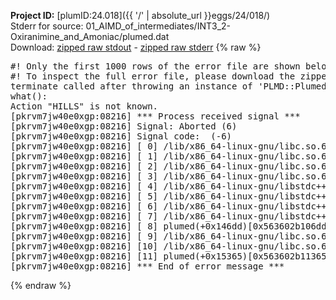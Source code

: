 **Project ID:** [plumID:24.018]({{ '/' | absolute_url }}eggs/24/018/)  
Stderr for source:  01_AIMD_of_intermediates/INT3_2-Oxiranimine_and_Amoniac/plumed.dat   
Download: [zipped raw stdout](plumed.dat.plumed.stdout.txt.zip) - [zipped raw stderr](plumed.dat.plumed.stderr.txt.zip) 
{% raw %}
<pre>
#! Only the first 1000 rows of the error file are shown below
#! To inspect the full error file, please download the zipped raw stderr file above
terminate called after throwing an instance of 'PLMD::Plumed::Exception'
what():
Action "HILLS" is not known.
[pkrvm7jw40e0xgp:08216] *** Process received signal ***
[pkrvm7jw40e0xgp:08216] Signal: Aborted (6)
[pkrvm7jw40e0xgp:08216] Signal code:  (-6)
[pkrvm7jw40e0xgp:08216] [ 0] /lib/x86_64-linux-gnu/libc.so.6(+0x45330)[0x7ff22e245330]
[pkrvm7jw40e0xgp:08216] [ 1] /lib/x86_64-linux-gnu/libc.so.6(pthread_kill+0x11c)[0x7ff22e29eb2c]
[pkrvm7jw40e0xgp:08216] [ 2] /lib/x86_64-linux-gnu/libc.so.6(gsignal+0x1e)[0x7ff22e24527e]
[pkrvm7jw40e0xgp:08216] [ 3] /lib/x86_64-linux-gnu/libc.so.6(abort+0xdf)[0x7ff22e2288ff]
[pkrvm7jw40e0xgp:08216] [ 4] /lib/x86_64-linux-gnu/libstdc++.so.6(+0xa5ff5)[0x7ff22e6a5ff5]
[pkrvm7jw40e0xgp:08216] [ 5] /lib/x86_64-linux-gnu/libstdc++.so.6(+0xbb0da)[0x7ff22e6bb0da]
[pkrvm7jw40e0xgp:08216] [ 6] /lib/x86_64-linux-gnu/libstdc++.so.6(_ZSt10unexpectedv+0x0)[0x7ff22e6a5a55]
[pkrvm7jw40e0xgp:08216] [ 7] /lib/x86_64-linux-gnu/libstdc++.so.6(+0xa5a6f)[0x7ff22e6a5a6f]
[pkrvm7jw40e0xgp:08216] [ 8] plumed(+0x146dd)[0x563602b106dd]
[pkrvm7jw40e0xgp:08216] [ 9] /lib/x86_64-linux-gnu/libc.so.6(+0x2a1ca)[0x7ff22e22a1ca]
[pkrvm7jw40e0xgp:08216] [10] /lib/x86_64-linux-gnu/libc.so.6(__libc_start_main+0x8b)[0x7ff22e22a28b]
[pkrvm7jw40e0xgp:08216] [11] plumed(+0x15365)[0x563602b11365]
[pkrvm7jw40e0xgp:08216] *** End of error message ***
</pre>
{% endraw %}
